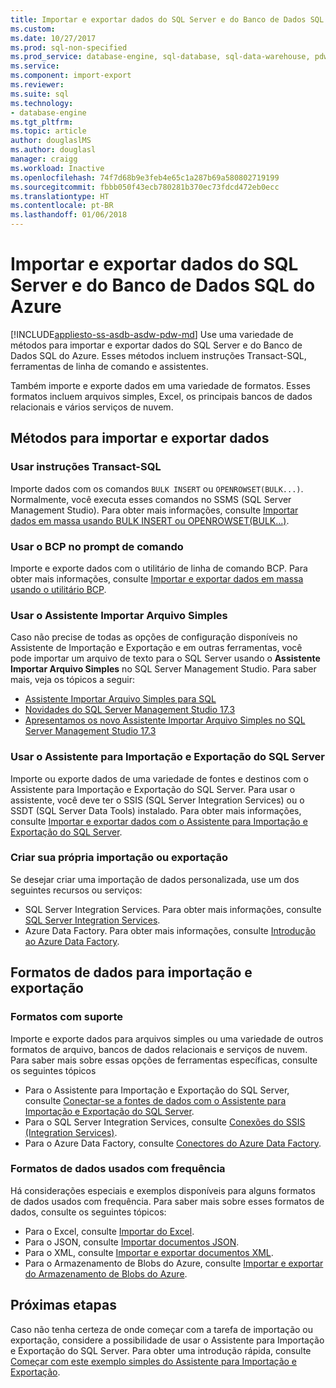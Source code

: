 ```yaml
---
title: Importar e exportar dados do SQL Server e do Banco de Dados SQL do Azure | Microsoft Docs
ms.custom: 
ms.date: 10/27/2017
ms.prod: sql-non-specified
ms.prod_service: database-engine, sql-database, sql-data-warehouse, pdw
ms.service: 
ms.component: import-export
ms.reviewer: 
ms.suite: sql
ms.technology:
- database-engine
ms.tgt_pltfrm: 
ms.topic: article
author: douglaslMS
ms.author: douglasl
manager: craigg
ms.workload: Inactive
ms.openlocfilehash: 74f7d68b9e3feb4e65c1a287b69a580802719199
ms.sourcegitcommit: fbbb050f43ecb780281b370ec73fdcd472eb0ecc
ms.translationtype: HT
ms.contentlocale: pt-BR
ms.lasthandoff: 01/06/2018
---
```

# <a name="import-and-export-data-from-sql-server-and-azure-sql-database"></a>Importar e exportar dados do SQL Server e do Banco de Dados SQL do Azure
[!INCLUDE[appliesto-ss-asdb-asdw-pdw-md](../../includes/appliesto-ss-asdb-asdw-pdw-md.md)] Use uma variedade de métodos para importar e exportar dados do SQL Server e do Banco de Dados SQL do Azure. Esses métodos incluem instruções Transact-SQL, ferramentas de linha de comando e assistentes.

Também importe e exporte dados em uma variedade de formatos. Esses formatos incluem arquivos simples, Excel, os principais bancos de dados relacionais e vários serviços de nuvem.

## <a name="methods-for-importing-and-exporting-data"></a>Métodos para importar e exportar dados

### <a name="use-transact-sql-statements"></a>Usar instruções Transact-SQL
Importe dados com os comandos `BULK INSERT` ou `OPENROWSET(BULK...)`. Normalmente, você executa esses comandos no SSMS (SQL Server Management Studio). Para obter mais informações, consulte [Importar dados em massa usando BULK INSERT ou OPENROWSET(BULK...)](import-bulk-data-by-using-bulk-insert-or-openrowset-bulk-sql-server.md).

### <a name="use-bcp-from-the-command-prompt"></a>Usar o BCP no prompt de comando
Importe e exporte dados com o utilitário de linha de comando BCP. Para obter mais informações, consulte [Importar e exportar dados em massa usando o utilitário BCP](import-bulk-data-by-using-bulk-insert-or-openrowset-bulk-sql-server.md).

### <a name="use-the-import-flat-file-wizard"></a>Usar o Assistente Importar Arquivo Simples
Caso não precise de todas as opções de configuração disponíveis no Assistente de Importação e Exportação e em outras ferramentas, você pode importar um arquivo de texto para o SQL Server usando o **Assistente Importar Arquivo Simples** no SQL Server Management Studio. Para saber mais, veja os tópicos a seguir:
- [Assistente Importar Arquivo Simples para SQL](import-flat-file-wizard.md)
- [Novidades do SQL Server Management Studio 17.3](https://blogs.technet.microsoft.com/dataplatforminsider/2017/10/10/whats-new-in-sql-server-management-studio-17-3/)
- [Apresentamos os novo Assistente Importar Arquivo Simples no SQL Server Management Studio 17.3](https://channel9.msdn.com/Shows/Data-Exposed/Introducing-the-new-Import-Flat-File-Wizard-in-SSMS-173)

### <a name="use-the-sql-server-import-and-export-wizard"></a>Usar o Assistente para Importação e Exportação do SQL Server
Importe ou exporte dados de uma variedade de fontes e destinos com o Assistente para Importação e Exportação do SQL Server. Para usar o assistente, você deve ter o SSIS (SQL Server Integration Services) ou o SSDT (SQL Server Data Tools) instalado. Para obter mais informações, consulte [Importar e exportar dados com o Assistente para Importação e Exportação do SQL Server](../../integration-services/import-export-data/import-and-export-data-with-the-sql-server-import-and-export-wizard.md).

### <a name="design-your-own-import-or-export"></a>Criar sua própria importação ou exportação
Se desejar criar uma importação de dados personalizada, use um dos seguintes recursos ou serviços:
-   SQL Server Integration Services. Para obter mais informações, consulte [SQL Server Integration Services](../../integration-services/sql-server-integration-services.md).
-   Azure Data Factory. Para obter mais informações, consulte [Introdução ao Azure Data Factory](https://docs.microsoft.com/azure/data-factory/data-factory-introduction).

## <a name="data-formats-for-import-and-export"></a>Formatos de dados para importação e exportação

### <a name="supported-formats"></a>Formatos com suporte

Importe e exporte dados para arquivos simples ou uma variedade de outros formatos de arquivo, bancos de dados relacionais e serviços de nuvem. Para saber mais sobre essas opções de ferramentas específicas, consulte os seguintes tópicos
-   Para o Assistente para Importação e Exportação do SQL Server, consulte [Conectar-se a fontes de dados com o Assistente para Importação e Exportação do SQL Server](../../integration-services/import-export-data/connect-to-data-sources-with-the-sql-server-import-and-export-wizard.md).
-   Para o SQL Server Integration Services, consulte [Conexões do SSIS (Integration Services)](../../integration-services/connection-manager/integration-services-ssis-connections.md).
-   Para o Azure Data Factory, consulte [Conectores do Azure Data Factory](https://docs.microsoft.com/azure/data-factory/data-factory-amazon-redshift-connector).

### <a name="commonly-used-data-formats"></a>Formatos de dados usados com frequência

Há considerações especiais e exemplos disponíveis para alguns formatos de dados usados com frequência. Para saber mais sobre esses formatos de dados, consulte os seguintes tópicos:
-   Para o Excel, consulte [Importar do Excel](import-data-from-excel-to-sql.md).
-   Para o JSON, consulte [Importar documentos JSON](../json/import-json-documents-into-sql-server.md).
-   Para o XML, consulte [Importar e exportar documentos XML](examples-of-bulk-import-and-export-of-xml-documents-sql-server.md).
-   Para o Armazenamento de Blobs do Azure, consulte [Importar e exportar do Armazenamento de Blobs do Azure](examples-of-bulk-access-to-data-in-azure-blob-storage.md).

## <a name="next-steps"></a>Próximas etapas
Caso não tenha certeza de onde começar com a tarefa de importação ou exportação, considere a possibilidade de usar o Assistente para Importação e Exportação do SQL Server. Para obter uma introdução rápida, consulte [Começar com este exemplo simples do Assistente para Importação e Exportação](../../integration-services/import-export-data/get-started-with-this-simple-example-of-the-import-and-export-wizard.md).
